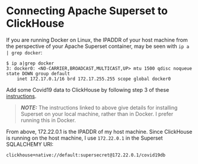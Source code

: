 # Connecting Apache Superset to ClickHouse

If you are running Docker on Linux, the IPADDR of your host machine 
from the perspective of your Apache Superset container, may be seen with
`ip a | grep docker`:

```
$ ip a|grep docker
3: docker0: <NO-CARRIER,BROADCAST,MULTICAST,UP> mtu 1500 qdisc noqueue state DOWN group default
    inet 172.17.0.1/16 brd 172.17.255.255 scope global docker0
```

Add some Covid19 data to ClickHouse by following step 3 of these
[instructions](https://clickhouse.com/learn/lessons/covidtutorial-superset/).

> **_NOTE:_**
The instructions linked to above give details for installing Superset
on your local machine, rather than in Docker. I prefer running this in Docker.


From above, 172.22.0.1 is the IPADDR of my host machine.  Since
ClickHouse is running on the host machine, I use `172.22.0.1` in
the Superset SQLALCHEMY URI:

```
clickhouse+native://default:supersecret@172.22.0.1/covid19db
```
